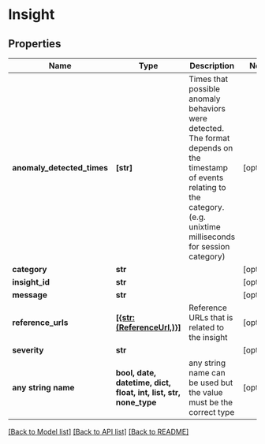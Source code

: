 # Insight


## Properties
Name | Type | Description | Notes
------------ | ------------- | ------------- | -------------
**anomaly_detected_times** | **[str]** | Times that possible anomaly behaviors were detected. The format depends on the timestamp of events relating to the category. (e.g. unixtime milliseconds for session category) | [optional] 
**category** | **str** |  | [optional] 
**insight_id** | **str** |  | [optional] 
**message** | **str** |  | [optional] 
**reference_urls** | [**[{str: (ReferenceUrl,)}]**](ReferenceUrl.md) | Reference URLs that is related to the insight | [optional] 
**severity** | **str** |  | [optional] 
**any string name** | **bool, date, datetime, dict, float, int, list, str, none_type** | any string name can be used but the value must be the correct type | [optional]

[[Back to Model list]](../README.md#documentation-for-models) [[Back to API list]](../README.md#documentation-for-api-endpoints) [[Back to README]](../README.md)


